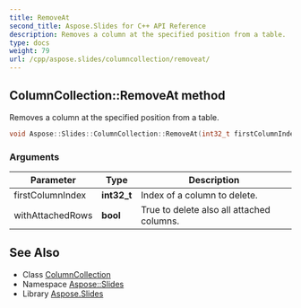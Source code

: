 ```yaml
---
title: RemoveAt
second_title: Aspose.Slides for C++ API Reference
description: Removes a column at the specified position from a table.
type: docs
weight: 79
url: /cpp/aspose.slides/columncollection/removeat/
---
```

## ColumnCollection::RemoveAt method


Removes a column at the specified position from a table.

```cpp
void Aspose::Slides::ColumnCollection::RemoveAt(int32_t firstColumnIndex, bool withAttachedRows) override
```


### Arguments

| Parameter | Type | Description |
| --- | --- | --- |
| firstColumnIndex | **int32_t** | Index of a column to delete. |
| withAttachedRows | **bool** | True to delete also all attached columns. |

## See Also

* Class [ColumnCollection](../)
* Namespace [Aspose::Slides](../../)
* Library [Aspose.Slides](../../../)
